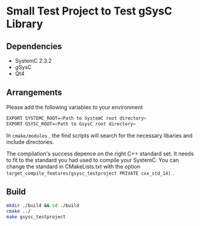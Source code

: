 # Small Test Project to Test gSysC Library

## Dependencies

  + SystemC 2.3.2
  + gSysC
  + Qt4

## Arrangements

Please add the following variables to your environment

``` sh
EXPORT SYSTEMC_ROOT=<Path to SystemC root directory>
EXPORT GSYSC_ROOT=<Path to GsysC root directory>
```

In `cmake/modules` , the find scripts will search for the necessary libaries and include directories.

The compilation's success depence on the right C++ standard set. It needs to fit to the standard you had used to compile your SystemC. 
You can change the standard in CMakeLists.txt with the option `target_compile_features(gsysc_testproject PRIVATE cxx_std_14)` . 

## Build

``` sh
mkdir ./build && cd ./build
cmake ../
make gsysc_testproject
```
